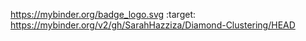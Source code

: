 https://mybinder.org/badge_logo.svg
 :target: https://mybinder.org/v2/gh/SarahHazziza/Diamond-Clustering/HEAD
